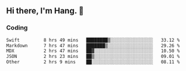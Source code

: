 ## Hi there, I'm Hang. 👋

### Coding

<!--START_SECTION:waka-->

```txt
Swift         8 hrs 49 mins   ████████▒░░░░░░░░░░░░░░░░   33.12 %
Markdown      7 hrs 47 mins   ███████▒░░░░░░░░░░░░░░░░░   29.26 %
MDX           2 hrs 47 mins   ██▓░░░░░░░░░░░░░░░░░░░░░░   10.50 %
JSON          2 hrs 23 mins   ██▒░░░░░░░░░░░░░░░░░░░░░░   09.01 %
Other         2 hrs 9 mins    ██░░░░░░░░░░░░░░░░░░░░░░░   08.11 %
```

<!--END_SECTION:waka-->
